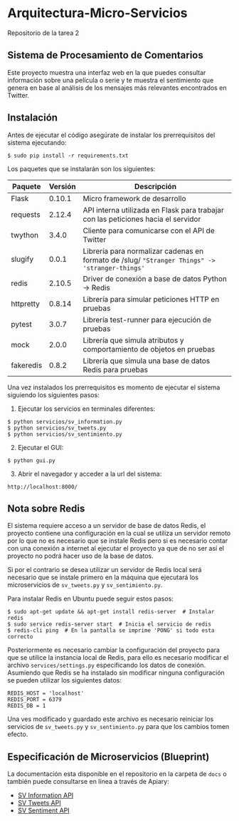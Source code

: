 # Arquitectura-Micro-Servicios
Repositorio de la tarea 2


## Sistema de Procesamiento de Comentarios

Este proyecto muestra una interfaz web en la que puedes consultar información
sobre una película o serie y te muestra el sentimiento que genera en base al
análisis de los mensajes más relevantes encontrados en Twitter.


## Instalación

Antes de ejecutar el código asegúrate de instalar los prerrequisitos del sistema ejecutando:

``` shell
$ sudo pip install -r requirements.txt
```

Los paquetes que se instalarán son los siguientes:

Paquete     | Versión | Descripción
------------|---------|------------
Flask       | 0.10.1  | Micro framework de desarrollo
requests    | 2.12.4  | API interna utilizada en Flask para trabajar con las peticiones hacia el servidor
twython     | 3.4.0   | Cliente para comunicarse con el API de Twitter
slugify     | 0.0.1   | Librería para normalizar cadenas en formato de /slug/ `"Stranger Things" -> 'stranger-things'`
redis       | 2.10.5  | Driver de conexión a base de datos Python -> Redis
httpretty   | 0.8.14  | Librería para simular peticiones HTTP en pruebas
pytest      | 3.0.7   | Librería test-runner para ejecución de pruebas
mock        | 2.0.0   | Librería que simula atributos y comportamiento de objetos en pruebas
fakeredis   | 0.8.2   | Librería que simula una base de datos Redis para pruebas


Una vez instalados los prerrequisitos es momento de ejecutar el sistema siguiendo los siguientes pasos:

1. Ejecutar los servicios en terminales diferentes:

``` shell
$ python servicios/sv_information.py
$ python servicios/sv_tweets.py
$ python servicios/sv_sentimiento.py
```

2. Ejecutar el GUI:

``` shell
$ python gui.py
```

3. Abrir el navegador y acceder a la url del sistema:

```
http://localhost:8000/
```

## Nota sobre Redis

El sistema requiere acceso a un servidor de base de datos Redis, el proyecto
contiene una configuración en la cual se utiliza un servidor remoto por lo que
no es necesario que se instale Redis pero si es necesario contar con una
conexión a internet al ejecutar el proyecto ya que de no ser así el proyecto no
podrá hacer uso de la base de datos.

Si por el contrario se desea utilizar un servidor de Redis local será necesario
que se instale primero en la máquina que ejecutará los microservicios de
`sv_tweets.py` y `sv_sentimiento.py`.

Para instalar Redis en Ubuntu puede seguir estos pasos:

``` shell
$ sudo apt-get update && apt-get install redis-server  # Instalar redis
$ sudo service redis-server start  # Inicia el servicio de redis
$ redis-cli ping  # En la pantalla se imprime 'PONG' si todo esta correcto
```

Posteriormente es necesario cambiar la configuración del proyecto para que se
utilice la instancia local de Redis, para ello es necesario modificar el archivo
`services/settings.py` especificando los datos de conexión. Asumiendo que Redis
se ha instalado sin modificar ninguna configuración se pueden utilizar los
siguientes datos:

```
REDIS_HOST = 'localhost'
REDIS_PORT = 6379
REDIS_DB = 1
```

Una ves modificado y guardado este archivo es necesario reiniciar los servicios
de `sv_tweets.py` y `sv_sentimiento.py` para que los cambios tomen efecto.


## Especificación de Microservicios (Blueprint)

La documentación esta disponible en el repositorio en la carpeta de `docs` o
también puede consultarse en línea a través de Apiary:

- [SV Information API](http://docs.svinformationapi.apiary.io/)
- [SV Tweets API](http://docs.svtweetsapi.apiary.io/)
- [SV Sentiment API](http://docs.svsentimentapi.apiary.io/)
